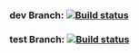 ### dev Branch: [![Build status](https://build.appcenter.ms/v0.1/apps/56c70b79-5fea-49fb-bc15-f97cc3ca80aa/branches/dev/badge)](https://appcenter.ms)
### test Branch: [![Build status](https://build.appcenter.ms/v0.1/apps/56c70b79-5fea-49fb-bc15-f97cc3ca80aa/branches/test/badge)](https://appcenter.ms)
